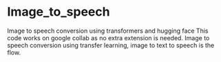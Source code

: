 # Image_to_speech
Image to speech conversion using transformers and hugging face
This code works on google collab as no extra extension is needed. 
Image to speech conversion using transfer learning, image to text to speech is the flow.
